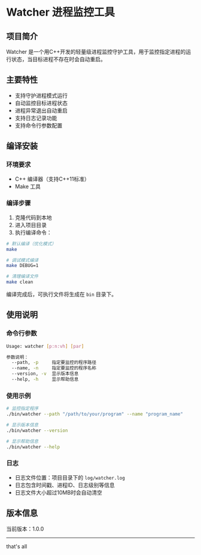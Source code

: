 # Watcher 进程监控工具

## 项目简介

Watcher 是一个用C++开发的轻量级进程监控守护工具，用于监控指定进程的运行状态，当目标进程不存在时会自动重启。

## 主要特性

- 支持守护进程模式运行
- 自动监控目标进程状态
- 进程异常退出自动重启
- 支持日志记录功能
- 支持命令行参数配置

## 编译安装

### 环境要求

- C++ 编译器（支持C++11标准）
- Make 工具

### 编译步骤

1. 克隆代码到本地
2. 进入项目目录
3. 执行编译命令：

```bash
# 默认编译（优化模式）
make

# 调试模式编译
make DEBUG=1

# 清理编译文件
make clean
```

编译完成后，可执行文件将生成在 `bin` 目录下。

## 使用说明

### 命令行参数

```bash
Usage: watcher [p:n:vh] [par]

参数说明：
  --path, -p     指定要监控的程序路径
  --name, -n     指定要监控的程序名称
  --version, -v  显示版本信息
  --help, -h     显示帮助信息
```

### 使用示例

```bash
# 监控指定程序
./bin/watcher --path "/path/to/your/program" --name "program_name"

# 显示版本信息
./bin/watcher --version

# 显示帮助信息
./bin/watcher --help
```

### 日志

- 日志文件位置：项目目录下的 `log/watcher.log`
- 日志包含时间戳、进程ID、日志级别等信息
- 日志文件大小超过10MB时会自动清空

## 版本信息

当前版本：1.0.0


---
that's all